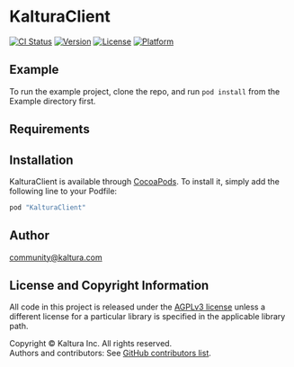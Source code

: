# KalturaClient

[![CI Status](http://img.shields.io/travis/kaltura/KalturaGeneratedAPIClientsSwift.svg?style=flat)](https://travis-ci.org/tan-tan-kanarek/KalturaClient)
[![Version](https://img.shields.io/cocoapods/v/KalturaClient.svg?style=flat)](http://cocoapods.org/pods/KalturaClient)
[![License](https://img.shields.io/cocoapods/l/KalturaClient.svg?style=flat)](http://cocoapods.org/pods/KalturaClient)
[![Platform](https://img.shields.io/cocoapods/p/KalturaClient.svg?style=flat)](http://cocoapods.org/pods/KalturaClient)

## Example

To run the example project, clone the repo, and run `pod install` from the Example directory first.

## Requirements

## Installation

KalturaClient is available through [CocoaPods](http://cocoapods.org). To install
it, simply add the following line to your Podfile:

```ruby
pod "KalturaClient"
```

## Author

community@kaltura.com

## License and Copyright Information
All code in this project is released under the [AGPLv3 license](http://www.gnu.org/licenses/agpl-3.0.html) unless a different license for a particular library is specified in the applicable library path.   

Copyright © Kaltura Inc. All rights reserved.   
Authors and contributors: See [GitHub contributors list](https://github.com/kaltura/playkit-ios-samples/graphs/contributors).  
